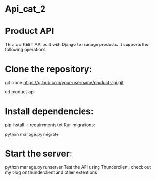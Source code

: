 # Api_cat_2
# Product API

This is a REST API built with Django to manage products. It supports the following operations:

# Clone the repository:
git clone https://github.com/your-username/product-api.git

cd product-api

# Install dependencies:


pip install -r requirements.txt
Run migrations:


python manage.py migrate
# Start the server:


python manage.py runserver
Test the API using Thunderclient, check out my blog on thunderclient and other extentions